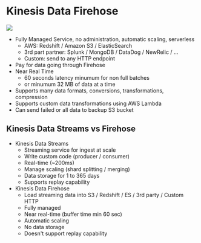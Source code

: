 # Kinesis Data Firehose

![](2022-04-27-08-17-36.png)

- Fully Managed Service, no administration, automatic scaling, serverless
    - AWS: Redshift / Amazon S3 / ElasticSearch
    - 3rd part partner: Splunk / MongoDB / DataDog / NewRelic / ...
    - Custom: send to any HTTP endpoint
- Pay for data going through Firehose
- Near Real Time
    - 60 seconds latency minumum for non full batches
    - or minumum 32 MB of data at a time
- Supports many data formats, conversions, transformations, compression
- Supports custom data transformations using AWS Lambda
- Can send failed or all data to backup S3 bucket

## Kinesis Data Streams vs Firehose

- Kinesis Data Streams
    - Streaming service for ingest at scale
    - Write custom code (producer / consumer)
    - Real-time (~200ms)
    - Manage scaling (shard splitting / merging)
    - Data storage for 1 to 365 days
    - Supports replay capability
- Kinesis Data Firehose
    - Load streaming data into S3 / Redshift / ES / 3rd party / Custom HTTP
    - Fully managed
    - Near real-time (buffer time min 60 sec)
    - Automatic scaling
    - No data storage
    - Doesn't support replay capability